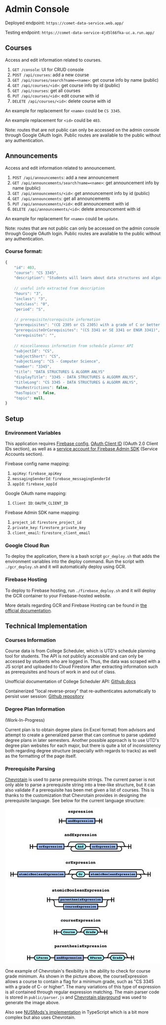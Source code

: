 # Admin Console

Deployed endpoint: `https://comet-data-service.web.app/`

Testing endpoint: `https://comet-data-service-4jd5l66fka-uc.a.run.app/`

## Courses

Access and edit information related to courses.

1. `GET /console`:  UI for CRUD console
2. `POST /api/courses`: add a new course
3. `GET /api/courses/search?name=<name>`: get course info by name (public)
4. `GET /api/courses/<id>`: get course info by id (public)
5. `GET /api/courses`: get all courses
6. `PUT /api/courses/<id>`: edit course with id
7. `DELETE /api/courses/<id>`: delete course with id

An example for replacement for `<name>` could be `CS 3345`.

An example replacement for `<id>` could be `403`.

Note: routes that are not public can only be accessed on the admin console through Google OAuth login. Public routes are available to the public without any authentication.

## Announcements

Access and edit information related to announcement.

1. `POST /api/announcements`: add a new announcement
3. `GET /api/announcements/search?name=<name>`: get announcement info by name (public)
4. `GET /api/announcements/<id>`: get announcement info by id (public)
5. `GET /api/announcements`: get all announcements
6. `PUT /api/announcements/<id>`: edit announcement with id
7. `DELETE /api/announcements/<id>`: delete announcement with id

An example for replacement for `<name>` could be `update`.

Note: routes that are not public can only be accessed on the admin console through Google OAuth login. Public routes are available to the public without any authentication.

### Course format:

```javascript
{
    "id": 403,
    "course": "CS 3345",
    "description": "Students will learn about data structures and algorithms",

    // useful info extracted from description
    "hours": "3", 
    "inclass": "3", 
    "outclass": "0",
    "period": "S",

    // prerequisite/corequisite information
    "prerequisites": "(CE 2305 or CS 2305) with a grade of C or better and (CE 2336 or CS 2336 or CS 2337) with a grade of C or better",
    "prerequisiteOrCorequisites": "(CS 3341 or SE 3341 or ENGR 3341)",
    "corequisites": "",

    // miscellaneous information from schedule planner API
    "subjectId": "CS",
    "subjectShort": "CS",
    "subjectLong": "CS - Computer Science",
    "number": "3345",
    "title": "DATA STRUCTURES & ALGORM ANLYS"
    "displayTitle": "3345 - DATA STRUCTURES & ALGORM ANLYS",
    "titleLong": "CS 3345 - DATA STRUCTURES & ALGORM ANLYS",
    "hasRestrictions": false,
    "hasTopics": false,
    "topic": null,
}
```

## Setup

### Environment Variables

This application requires [Firebase config](https://console.firebase.google.com/u/1/project/cometplanning/settings/general/),  [OAuth Client ID](https://console.developers.google.com/apis/credentials?authuser=1&project=cometplanning) (OAuth 2.0 Client IDs section), as well as a [service account for Firebase Admin SDK](https://console.developers.google.com/apis/credentials?authuser=1&project=cometplanning) (Service Accounts section).

Firebase config name mapping:

1. `apiKey`: `firebase_apiKey`
2. `messagingSenderId`: `firebase_messagingSenderId`
3. `appId`: `firebase_appId`

Google OAuth name mapping:

1. `Client ID`: `OAUTH_CLIENT_ID`

Firebase Admin SDK name mapping:

1. `project_id`: `firestore_project_id`
2. `private_key`: `firestore_private_key`
3. `client_email`: `firestore_client_email`

### Google Cloud Run

To deploy the application, there is a bash script `gcr_deploy.sh` that adds the environment variables into the deploy command. Run the script with `./gcr_deploy.sh` and it will automatically deploy using GCR. 

### Firebase Hosting

To deploy to Firebase hosting, run `./firebase_deploy.sh` and it will deploy the GCR container to your Firebase-hosted website.

More details regarding GCR and Firebase Hosting can be found in [the official documentation](https://firebase.google.com/docs/hosting/cloud-run).

## Technical Implementation

### Courses Information

Course data is from College Scheduler, which is UTD's schedule planning tool for students. The API is not publicly accessible and can only be accessed by students who are logged in. Thus, the data was scraped with a JS script and uploaded to Cloud Firestore after extracting information such as prerequisites and hours of work in and out of class.

Unofficial documentation of College Scheduler API: [Github docs](https://github.com/au5ton/docs/wiki/CollegeScheduler-(*.collegescheduler.com))

Containerized "local reverse-proxy" that re-authenticates automatically to persist user session: [Github repository](https://github.com/cougargrades/collegescheduler)

### Degree Plan Information

(Work-In-Progress)

Current plan is to obtain degree plans (in Excel format) from advisors and attempt to create a generalized parser that can continue to parse updated degree plans in later semesters. Another possible approach is to use UTD's degree plan websites for each major, but there is quite a lot of inconsistency both regarding degree structure (especially with regards to tracks) as well as the formatting of the page itself.

### Prerequisite Parsing

[Chevrotain](https://github.com/SAP/chevrotain) is used to parse prerequisite strings. The current parser is not only able to parse a prerequisite string into a tree-like structure, but it can also validate if a prerequisite has been met given a list of courses. This is thanks to the customization that Chevrotain provides in designing the prerequisite language. See below for the current language structure:

![language parser structure](structure.png)

One example of Chevrotain's flexibility is the ability to check for course grade minimum. As shown in the picture above, the courseExpression allows a course to contain a flag for a minimum grade, such as "CS 3345 with a grade of C- or higher". The many variations of this type of expression is all contained through regular expression matching. The main parser code is stored in `public/parser.js` and [Chevrotain playground](https://sap.github.io/chevrotain/playground/) was used to generate the image above. 

Also see [NUSMods's implementation](https://github.com/nusmodifications/nusmods/blob/master/scrapers/nus-v2/src/services/requisite-tree/parseString.ts) in TypeScript which is a bit more complex but also uses Chevrotain.
